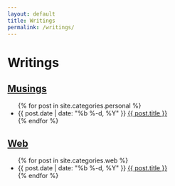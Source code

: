 ```yaml
---
layout: default
title: Writings
permalink: /writings/
---
```

<h1>Writings</h1>
<div class="col-1">
  <h2><a href="/writings/personal">Musings</a></h2>
  <ul class="posts">
    {% for post in site.categories.personal %}
      <li>
        <span class="post-date">{{ post.date | date: "%b %-d, %Y" }}</span>
        <a class="post-link" href="{{ post.url | prepend: site.baseurl }}">{{ post.title }}</a>
      </li>
    {% endfor %}
  </ul>
</div>

<div class="col-2">
  <h2><a href="/writings/web">Web</a></h2>
  <ul class="posts">
    {% for post in site.categories.web %}
      <li>
        <span class="post-date">{{ post.date | date: "%b %-d, %Y" }}</span>
        <a class="post-link" href="{{ post.url | prepend: site.baseurl }}">{{ post.title }}</a>
      </li>
    {% endfor %}
  </ul>
</div>
